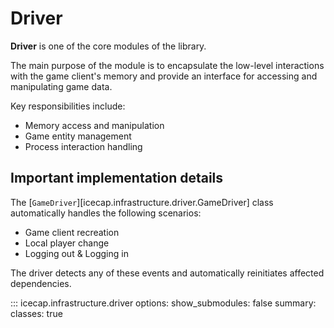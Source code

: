 # Driver

**Driver** is one of the core modules of the library. 

The main purpose of the module is to encapsulate the low-level interactions with the game client's memory and provide an 
interface for accessing and manipulating game data.
    
Key responsibilities include:

- Memory access and manipulation
- Game entity management
- Process interaction handling

## Important implementation details

The [`GameDriver`][icecap.infrastructure.driver.GameDriver] class automatically handles the following scenarios:

- Game client recreation
- Local player change
- Logging out & Logging in

The driver detects any of these events and automatically reinitiates affected dependencies.

::: icecap.infrastructure.driver
    options:
        show_submodules: false
        summary:
            classes: true